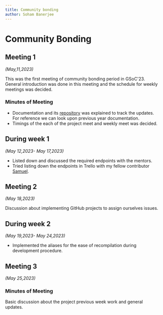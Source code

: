 ```yaml
---
title: Community bonding
author: Soham Banerjee
---
```


<!--
SPDX-License-Identifier: CC-BY-SA-4.0

SPDX-FileCopyrightText: 2023 Soham Banerjee <sohambanerjee4abc@hotmail.com>
-->

# Community Bonding

## Meeting 1

_(May,11,2023)_

This was the first meeting of community bonding period in GSoC'23. General introduction was done in this meeting and the schedule for weekly meetings was decided.

### Minutes of Meeting

- Documentation and its
  [repository](https://fossology.github.io/gsoc/docs/2023/) was explained to
  track the updates. For reference we can look upon previous year documentation.
- Timings of the each of the project meet and weekly meet was decided.

## During week 1

_(May 12,2023- May 17,2023)_

- Listed down and discussed the required endpoints with the mentors.
- Tried listing down the endpoints in Trello with my fellow contributor [Samuel](https://github.com/dushimsam).

## Meeting 2

_(May 18,2023)_

Discussion about implementing GitHub projects to assign ourselves issues.

## During week 2

_(May 19,2023- May 24,2023)_

- Implemented the aliases for the ease of recompilation during development procedure.

## Meeting 3

_(May 25,2023)_

### Minutes of Meeting

Basic discussion about the project previous week work and general updates.
